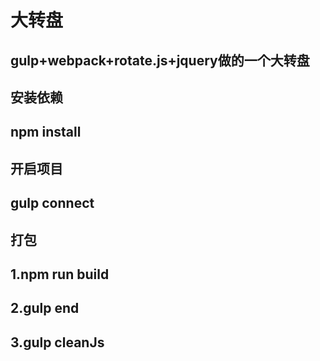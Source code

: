 # 大转盘
## gulp+webpack+rotate.js+jquery做的一个大转盘
## 安装依赖 
npm install
---------------
## 开启项目 
gulp connect
------------
## 打包 
1.npm run build 
-----------
2.gulp end
-----------
3.gulp cleanJs
-----------
